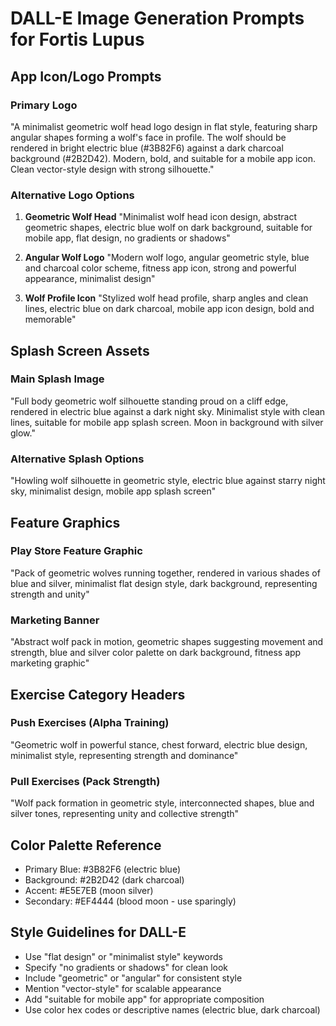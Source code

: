 # DALL-E Image Generation Prompts for Fortis Lupus

## App Icon/Logo Prompts

### Primary Logo
"A minimalist geometric wolf head logo design in flat style, featuring sharp angular shapes forming a wolf's face in profile. The wolf should be rendered in bright electric blue (#3B82F6) against a dark charcoal background (#2B2D42). Modern, bold, and suitable for a mobile app icon. Clean vector-style design with strong silhouette."

### Alternative Logo Options

1. **Geometric Wolf Head**
   "Minimalist wolf head icon design, abstract geometric shapes, electric blue wolf on dark background, suitable for mobile app, flat design, no gradients or shadows"

2. **Angular Wolf Logo**
   "Modern wolf logo, angular geometric style, blue and charcoal color scheme, fitness app icon, strong and powerful appearance, minimalist design"

3. **Wolf Profile Icon**
   "Stylized wolf head profile, sharp angles and clean lines, electric blue on dark charcoal, mobile app icon design, bold and memorable"

## Splash Screen Assets

### Main Splash Image
"Full body geometric wolf silhouette standing proud on a cliff edge, rendered in electric blue against a dark night sky. Minimalist style with clean lines, suitable for mobile app splash screen. Moon in background with silver glow."

### Alternative Splash Options
"Howling wolf silhouette in geometric style, electric blue against starry night sky, minimalist design, mobile app splash screen"

## Feature Graphics

### Play Store Feature Graphic
"Pack of geometric wolves running together, rendered in various shades of blue and silver, minimalist flat design style, dark background, representing strength and unity"

### Marketing Banner
"Abstract wolf pack in motion, geometric shapes suggesting movement and strength, blue and silver color palette on dark background, fitness app marketing graphic"

## Exercise Category Headers

### Push Exercises (Alpha Training)
"Geometric wolf in powerful stance, chest forward, electric blue design, minimalist style, representing strength and dominance"

### Pull Exercises (Pack Strength)
"Wolf pack formation in geometric style, interconnected shapes, blue and silver tones, representing unity and collective strength"

## Color Palette Reference
- Primary Blue: #3B82F6 (electric blue)
- Background: #2B2D42 (dark charcoal)
- Accent: #E5E7EB (moon silver)
- Secondary: #EF4444 (blood moon - use sparingly)

## Style Guidelines for DALL-E
- Use "flat design" or "minimalist style" keywords
- Specify "no gradients or shadows" for clean look
- Include "geometric" or "angular" for consistent style
- Mention "vector-style" for scalable appearance
- Add "suitable for mobile app" for appropriate composition
- Use color hex codes or descriptive names (electric blue, dark charcoal)